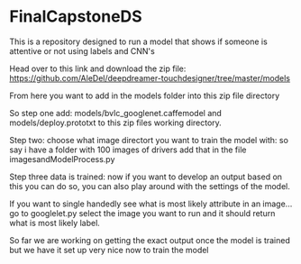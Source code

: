 # FinalCapstoneDS
This is a repository designed to run a model that shows if someone is attentive or not using labels and CNN's


Head over to this link and download the zip file: https://github.com/AleDel/deepdreamer-touchdesigner/tree/master/models

From here you want to add in the models folder into this zip file directory

So step one add: models/bvlc_googlenet.caffemodel and models/deploy.prototxt to this zip files working directory.

Step two: choose what image directort you want to train the model with: so say i have a folder with 100 images of drivers add that in the file imagesandModelProcess.py

Step three data is trained: now if you want to develop an output based on this you can do so, you can also play around with the settings of the model.

If you want to single handedly see what is most likely attribute in an image... go to googlelet.py select the image you want to run and it should return what is most likely label.

So far we are working on getting the exact output once the model is trained but we have it set up very nice now to train the model


